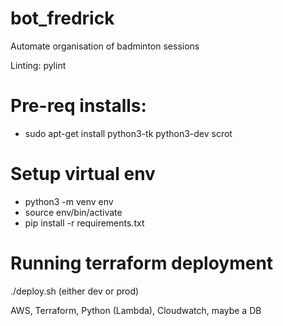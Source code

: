 # bot_fredrick
Automate organisation of badminton sessions

Linting: pylint

# Pre-req installs:
- sudo apt-get install python3-tk python3-dev scrot

# Setup virtual env
- python3 -m venv env
- source env/bin/activate
- pip install -r requirements.txt

# Running terraform deployment
./deploy.sh <ENV> (either dev or prod)

AWS, Terraform, Python (Lambda), Cloudwatch, maybe a DB